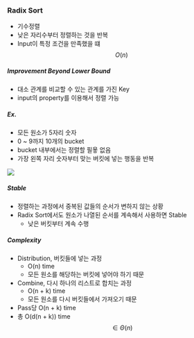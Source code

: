 ### Radix Sort

- 기수정렬
- 낮은 자리수부터 정렬하는 것을 반복
- Input이 특정 조건을 만족했을 떄 $$O(n)$$

##### Improvement Beyond Lower Bound

- 대소 관계를 비교할 수 있는 관계를 가진 Key
- input의 property를 이용해서 정렬 가능

##### Ex.

- 모든 원소가 5자리 숫자
- 0 ~ 9까지 10개의 bucket
- bucket 내부에서는 정렬할 필욯 없음
- 가장 왼쪽 자리 숫자부터 맞는 버킷에 넣는 행동을 반복

<img src="https://github.com/L-Hyun/L-Hyun.github.io/blob/main/assets/Algorithm/10-1.png?raw=true" />

##### Stable

- 정렬하는 과정에서 중복된 값들의 순서가 변하지 않는 상황
- Radix Sort에서도 원소가 나열된 순서를 계속해서 사용하면 Stable
  - 낮은 버킷부터 계속 수행

##### Complexity

- Distribution, 버킷들에 넣는 과정
  - O(n) time
  - 모든 원소를 해당하는 버킷에 넣어야 하기 때문
- Combine, 다시 하나의 리스트로 합치는 과정
  - O(n + k) time
  - 모든 원소를 다시 버킷들에서 가져오기 때문
- Pass당 O(n + k) time
- 총 O(d(n + k)) time $$\in \Theta(n)$$
